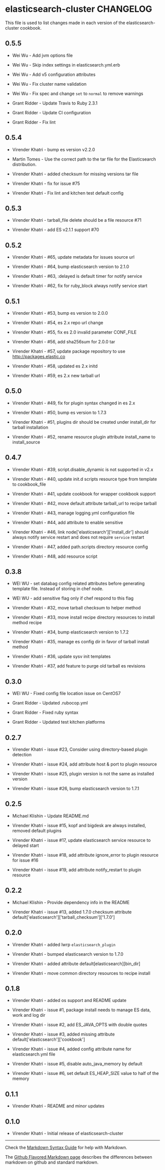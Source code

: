 elasticsearch-cluster CHANGELOG
===============================

This file is used to list changes made in each version of the elasticsearch-cluster cookbook.

0.5.5
-----

- Wei Wu - Add jvm options file

- Wei Wu - Skip index settings in elasticsearch.yml.erb

- Wei Wu - Add v5 configuration attributes

- Wei Wu - Fix cluster name validation

- Wei Wu - Fix spec and change `set` to `normal` to remove warnings

- Grant Ridder - Update Travis to Ruby 2.3.1

- Grant Ridder - Update CI configuration

- Grant Ridder - Fix lint

0.5.4
-----

- Virender Khatri - bump es version v2.2.0

- Martin Tomes - Use the correct path to the tar file for the Elasticsearch distribution.

- Virender Khatri - added checksum for missing versions tar file

- Virender Khatri - fix for issue #75

- Virender Khatri - Fix lint and kitchen test default config

0.5.3
-----

- Virender Khatri - tarball_file delete should be a file resource #71

- Virender Khatri - add ES v2.1.1 support #70


0.5.2
-----

- Virender Khatri - #65, update metadata for issues source url

- Virender Khatri - #64, bump elasticsearch version to 2.1.0

- Virender Khatri - #63, :delayed is default timer for notify service

- Virender Khatri - #62, fix for ruby_block always notify service start


0.5.1
-----

- Virender Khatri - #53, bump es version to 2.0.0

- Virender Khatri - #54, es 2.x repo url change

- Virender Khatri - #55, fix es 2.0 invalid parameter CONF_FILE

- Virender Khatri - #56, add sha256sum for 2.0.0 tar

- Virender Khatri - #57, update package repository to use http://packages.elastic.co

- Virender Khatri - #58, updated es 2.x initd

- Virender Khatri - #59, es 2.x new tarball url


0.5.0
-----

- Virender Khatri - #49, fix for plugin syntax changed in es 2.x

- Virender Khatri - #50, bump es version to 1.7.3

- Virender Khatri - #51, plugins dir should be created under install_dir for tarball installation

- Virender Khatri - #52, rename resource plugin attribute install_name to install_source


0.4.7
-----

- Virender Khatri - #39, script.disable_dynamic is not supported in v2.x

- Virender Khatri - #40, update init.d scripts resource type from template to cookbook_file

- Virender Khatri - #41, update cookbook for wrapper cookbook support

- Virender Khatri - #42, move default attribute tarball_url to recipe tarball

- Virender Khatri - #43, manage logging.yml configuration file

- Virender Khatri - #44, add attribute to enable sensitive

- Virender Khatri - #46, link node['elasticsearch']['install_dir'] should always notify service restart and does
not require `service` restart

- Virender Khatri - #47, added path.scripts directory resource config

- Virender Khatri - #48, add resource script

0.3.8
-----

- WEI WU - set databag config related attributes before generating template file. Instead of storing in chef node.

- WEI WU - add sensitive flag only if chef respond to this flag

- Virender Khatri - #32, move tarball checksum to helper method

- Virender Khatri - #33, move install recipe directory resources to install method recipe

- Virender Khatri - #34, bump elasticsearch version to 1.7.2

- Virender Khatri - #35, manage es config dir in favor of tarball install method

- Virender Khatri - #36, update sysv init templates

- Virender Khatri - #37, add feature to purge old tarball es revisions

0.3.0
-----

- WEI WU - Fixed config file location issue on CentOS7

- Grant Ridder - Updated .rubocop.yml

- Grant Ridder - Fixed ruby syntax

- Grant Ridder -  Updated test kitchen platforms

0.2.7
-----

- Virender Khatri - issue #23, Consider using directory-based plugin detection

- Virender Khatri - issue #24, add attribute host & port to plugin resource

- Virender Khatri - issue #25, plugin version is not the same as installed version

- Virender Khatri - issue #26, bump elasticsearch version to 1.7.1

0.2.5
-----

- Michael Klishin - Update README.md

- Virender Khatri - issue #15, kopf and bigdesk are always installed, removed default plugins

- Virender Khatri - issue #17, update elasticsearch service resource to delayed start

- Virender Khatri - issue #18, add attribute ignore_error to plugin resource for issue #16

- Virender Khatri - issue #19, add attribute notify_restart to plugin resource

0.2.2
-----

- Michael Klishin - Provide dependency info in the README

- Virender Khatri - issue #13, added 1.7.0 checksum attribute default['elasticsearch']['tarball_checksum']['1.7.0']

0.2.0
-----

- Virender Khatri - added lwrp `elasticsearch_plugin`

- Virender Khatri - bumped elasticsearch version to 1.7.0

- Virender Khatri - added attribute default[elasticsearch][bin_dir]

- Virender Khatri - move common directory resources to recipe install

0.1.8
-----

- Virender Khatri - added os support and README update

- Virender Khatri - issue #1, package install needs to manage ES data, work and log dir

- Virender Khatri - issue #2, add ES_JAVA_OPTS with double quotes

- Virender Khatri - issue #3, added missing attribute default['elasticsearch']['cookbook']

- Virender Khatri - issue #4, added config attribute name for elasticsearch.yml file

- Virender Khatri - issue #5, disable auto_java_memory by default

- Virender Khatri - issue #6, set default ES_HEAP_SIZE value to half of the memory

0.1.1
-----
- Virender Khatri - README and minor updates

0.1.0
-----
- Virender Khatri - Initial release of elasticsearch-cluster

- - -
Check the [Markdown Syntax Guide](http://daringfireball.net/projects/markdown/syntax) for help with Markdown.

The [Github Flavored Markdown page](http://github.github.com/github-flavored-markdown/) describes the differences between markdown on github and standard markdown.
